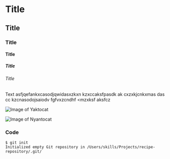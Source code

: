# Title
## Title
### Title
#### Title
##### Title
###### Title
Text asfjqefankxcasodjqwidasxzkxn kzxccaksfpasdk ak cxzxkjcnkxmas das cc kzcnasodojsaiodv fgfvxzcndhf <mzxksf aksfcz


![Image of Yaktocat](https://octodex.github.com/images/yaktocat.png)

![Image of Nyantocat](https://octodex.github.com/images/nyantocat.gif)


### Code

```
$ git init
Initialized empty Git repository in /Users/skills/Projects/recipe-repository/.git/
```
